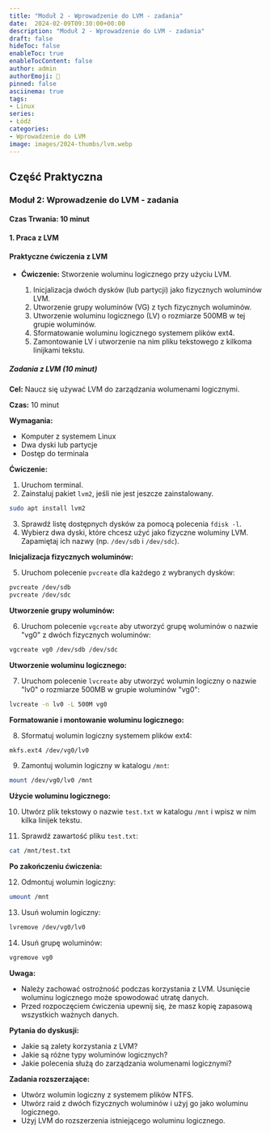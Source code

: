 ```yaml
---
title: "Moduł 2 - Wprowadzenie do LVM - zadania"
date:  2024-02-09T09:30:00+00:00
description: "Moduł 2 - Wprowadzenie do LVM - zadania"
draft: false
hideToc: false
enableToc: true
enableTocContent: false
author: admin
authorEmoji: 🐧
pinned: false
asciinema: true
tags:
- Linux
series:
- Łódź
categories:
- Wprowadzenie do LVM
image: images/2024-thumbs/lvm.webp
---
```

## Część Praktyczna

### Moduł 2: Wprowadzenie do LVM - zadania

#### Czas Trwania: 10 minut

#### 1. **Praca z LVM**

#### Praktyczne ćwiczenia z LVM

- **Ćwiczenie:** Stworzenie woluminu logicznego przy użyciu LVM.

  1. Inicjalizacja dwóch dysków (lub partycji) jako fizycznych woluminów LVM.
  2. Utworzenie grupy woluminów (VG) z tych fizycznych woluminów.
  3. Utworzenie woluminu logicznego (LV) o rozmiarze 500MB w tej grupie woluminów.
  4. Sformatowanie woluminu logicznego systemem plików ext4.
  5. Zamontowanie LV i utworzenie na nim pliku tekstowego z kilkoma linijkami tekstu.

 ##### Zadania z LVM (10 minut)

**Cel:** Naucz się używać LVM do zarządzania wolumenami logicznymi.

**Czas:** 10 minut

**Wymagania:**

* Komputer z systemem Linux
* Dwa dyski lub partycje
* Dostęp do terminala

**Ćwiczenie:**

1. Uruchom terminal.
2. Zainstaluj pakiet `lvm2`, jeśli nie jest jeszcze zainstalowany.

```bash
sudo apt install lvm2
```

3. Sprawdź listę dostępnych dysków za pomocą polecenia `fdisk -l`.
4. Wybierz dwa dyski, które chcesz użyć jako fizyczne woluminy LVM. Zapamiętaj ich nazwy (np. `/dev/sdb` i `/dev/sdc`).

**Inicjalizacja fizycznych woluminów:**

5. Uruchom polecenie `pvcreate` dla każdego z wybranych dysków:

```bash
pvcreate /dev/sdb
pvcreate /dev/sdc
```

**Utworzenie grupy woluminów:**

6. Uruchom polecenie `vgcreate` aby utworzyć grupę woluminów o nazwie "vg0" z dwóch fizycznych woluminów:

```bash
vgcreate vg0 /dev/sdb /dev/sdc
```

**Utworzenie woluminu logicznego:**

7. Uruchom polecenie `lvcreate` aby utworzyć wolumin logiczny o nazwie "lv0" o rozmiarze 500MB w grupie woluminów "vg0":

```bash
lvcreate -n lv0 -L 500M vg0
```

**Formatowanie i montowanie woluminu logicznego:**

8. Sformatuj wolumin logiczny systemem plików ext4:

```bash
mkfs.ext4 /dev/vg0/lv0
```

9. Zamontuj wolumin logiczny w katalogu `/mnt`:

```bash
mount /dev/vg0/lv0 /mnt
```

**Użycie woluminu logicznego:**

10. Utwórz plik tekstowy o nazwie `test.txt` w katalogu `/mnt` i wpisz w nim kilka linijek tekstu.

11. Sprawdź zawartość pliku `test.txt`:

```bash
cat /mnt/test.txt
```

**Po zakończeniu ćwiczenia:**

12. Odmontuj wolumin logiczny:

```bash
umount /mnt
```

13. Usuń wolumin logiczny:

```bash
lvremove /dev/vg0/lv0
```

14. Usuń grupę woluminów:

```bash
vgremove vg0
```

**Uwaga:**

* Należy zachować ostrożność podczas korzystania z LVM. Usunięcie woluminu logicznego może spowodować utratę danych.
* Przed rozpoczęciem ćwiczenia upewnij się, że masz kopię zapasową wszystkich ważnych danych.

**Pytania do dyskusji:**

* Jakie są zalety korzystania z LVM?
* Jakie są różne typy woluminów logicznych?
* Jakie polecenia służą do zarządzania wolumenami logicznymi?

**Zadania rozszerzające:**

* Utwórz wolumin logiczny z systemem plików NTFS.
* Utwórz raid z dwóch fizycznych woluminów i użyj go jako woluminu logicznego.
* Użyj LVM do rozszerzenia istniejącego woluminu logicznego.